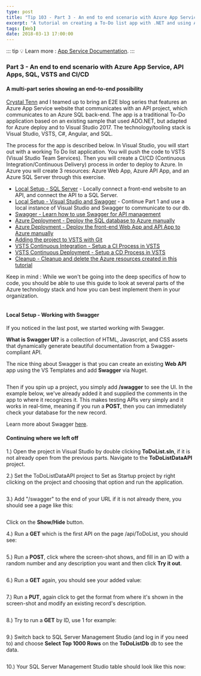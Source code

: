 ```yaml
---
type: post
title: "Tip 103 - Part 3 - An end to end scenario with Azure App Service, API Apps, SQL, VSTS and CI/CD"
excerpt: "A tutorial on creating a To-Do list app with .NET and using Azure App Service, API Apps, SQL, VSTS and CI/CD"
tags: [Web]
date: 2018-03-13 17:00:00
---
```


::: tip
:bulb: Learn more : [App Service Documentation](https://docs.microsoft.com/azure/app-service?WT.mc_id=docs-azuredevtips-azureappsdev).
:::

### Part 3 - An end to end scenario with Azure App Service, API Apps, SQL, VSTS and CI/CD

#### A multi-part series showing an end-to-end possibility

[Crystal Tenn](https://www.linkedin.com/in/crystal-tenn-6a0b9b67/) and I teamed up to bring an E2E blog series that features an Azure App Service website that communicates with an API project, which communicates to an Azure SQL back-end. The app is a traditional To-Do application based on an existing sample that used ADO.NET, but adapted for Azure deploy and to Visual Studio 2017. The  technology/tooling stack is Visual Studio, VSTS, C#, Angular, and SQL.

The process for the app is described below. In Visual Studio, you will start out with a working To Do list application. You will push the code to VSTS (Visual Studio Team Services). Then you will create a CI/CD (Continuous Integration/Continuous Delivery) process in order to deploy to Azure. In Azure you will create 3 resources: Azure Web App, Azure API App, and an Azure SQL Server through this exercise.

* [Local Setup - SQL Server](https://microsoft.github.io/AzureTipsAndTricks/blog/tip101.html) - Locally connect a front-end website to an API, and connect the API to a SQL Server.
* [Local Setup - Visual Studio and Swagger](https://microsoft.github.io/AzureTipsAndTricks/blog/tip102.html) - Continue Part 1 and use a local instance of Visual Studio and Swagger to communicate to our db.
* [Swagger - Learn how to use Swagger for API management](https://microsoft.github.io/AzureTipsAndTricks/blog/tip103.html)
* [Azure Deployment - Deploy the SQL database to Azure manually](https://microsoft.github.io/AzureTipsAndTricks/blog/tip104.html)
* [Azure Deployment - Deploy the front-end Web App and API App to Azure manually](https://microsoft.github.io/AzureTipsAndTricks/blog/tip105.html)
* [Adding the project to VSTS with Git](https://microsoft.github.io/AzureTipsAndTricks/blog/tip107.html)
* [VSTS Continuous Integration - Setup a CI Process in VSTS](https://microsoft.github.io/AzureTipsAndTricks/blog/tip108.html)
* [VSTS Continuous Deployment - Setup a CD Process in VSTS](https://microsoft.github.io/AzureTipsAndTricks/blog/tip109.html)
* [Cleanup - Cleanup and delete the Azure resources created in this tutorial](https://microsoft.github.io/AzureTipsAndTricks/blog/tip110.html)

Keep in mind : While we won't be going into the deep specifics of how to code, you should be able to use this guide to look at several parts of the Azure technology stack and how you can best implement them in your organization.

<img :src="$withBase('/files/todolist-diagram.png')">

#### Local Setup - Working with Swagger

If you noticed in the last post, we started working with Swagger.

**What is Swagger UI?** is a collection of HTML, Javascript, and CSS assets that dynamically generate beautiful documentation from a Swagger-compliant API.


The nice thing about Swagger is that you can create an existing **Web API** app using the VS Templates and add **Swagger** via Nuget.

<img :src="$withBase('/files/e2e-swagger1.jpg')">

Then if you spin up a project, you simply add **/swagger** to see the UI. In the example below, we've already added it and supplied the comments in the app to where it recognizes it. This makes testing APIs very simply and it works in real-time, meaning if you run a **POST**, then you can immediately check your database for the new record.

Learn more about Swagger [here](https://github.com/swagger-api/swagger-ui?WT.mc_id=github-azuredevtips-azureappsdev).

#### Continuing where we left off

1.) Open the project in Visual Studio by double clicking **ToDoList.sln**, if it is not already open from the previous parts. Navigate to the **ToDoListDataAPI** project.

2.) Set the ToDoListDataAPI project to Set as Startup project by right clicking on the project and choosing that option and run the application.

<img :src="$withBase('/files/e2e-setstartup.jpg')">

3.) Add "/swagger" to the end of your URL if it is not already there, you should see a page like this:

<img :src="$withBase('/files/e2e-swagger.jpg')">

Click on the **Show/Hide** button.

4.) Run a **GET** which is the first API on the page /api/ToDoList, you should see:

<img :src="$withBase('/files/e2e-02.png')">

5.) Run a **POST**, click where the screen-shot shows, and fill in an ID with a random number and any description you want and then click **Try it out**.

<img :src="$withBase('/files/e2e-03.png')">

6.) Run a **GET** again, you should see your added value:

<img :src="$withBase('/files/e2e-04.png')">

7.) Run a **PUT**, again click to get the format from where it's shown in the screen-shot and modify an existing record's description.

<img :src="$withBase('/files/e2e-05.png')">

8.) Try to run a **GET** by ID, use 1 for example:

<img :src="$withBase('/files/e2e-06.png')">

9.) Switch back to SQL Server Management Studio (and log in if you need to) and choose **Select Top 1000 Rows** on the **ToDoListDb** db to see the data.

<img :src="$withBase('/files/e2e-sqlselect.jpg')">

10.) Your SQL Server Management Studio table should look like this now:

<img :src="$withBase('/files/e2e-sqlserver.jpg')">


